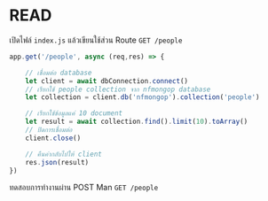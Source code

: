 
# READ

เปิดไฟล์ `index.js` แล้วเขียนใช้ส่วน Route `GET /people`

```js
app.get('/people', async (req,res) => {

    // เชื่อมต่อ database
    let client = await dbConnection.connect()
    // เรียกใช้ people collection จาก nfmongop database
    let collection = client.db('nfmongop').collection('people')

    // เรียกใช้ข้อมูลแค่ 10 document
    let result = await collection.find().limit(10).toArray()
    // ปิดการเชื่อมต่อ
    client.close()

    // คืนค่ากลับไปให้ client 
    res.json(result)
})
```

ทดสอบการทำงานผ่าน POST Man `GET /people`